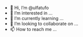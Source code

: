 - 👋 Hi, I’m @ulfatufo
- 👀 I’m interested in ...
- 🌱 I’m currently learning ...
- 💞️ I’m looking to collaborate on ...
- 📫 How to reach me ...

<!---
ulfatufo/ulfatufo is a ✨ special ✨ repository because its `README.md` (this file) appears on your GitHub profile.
You can click the Preview link to take a look at your changes.
--->
